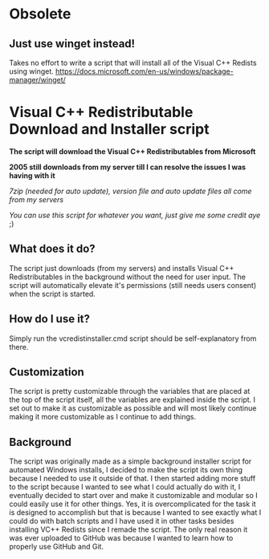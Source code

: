 # Obsolete
## Just use winget instead!
Takes no effort to write a script that will install all of the Visual C++ Redists using winget.
https://docs.microsoft.com/en-us/windows/package-manager/winget/

# Visual C++ Redistributable Download and Installer script

**The script will download the Visual C++ Redistributables from Microsoft**

**2005 still downloads from my server till I can resolve the issues I was having with it**

*7zip (needed for auto update), version file and auto update files all come from my servers*

*You can use this script for whatever you want, just give me some credit aye* ;)

## What does it do?

The script just downloads (from my servers) and installs Visual C++ Redistributables in the background without the need for user input. The script will automatically elevate it's permissions (still needs users consent) when the script is started.

## How do I use it?

Simply run the vcredistinstaller.cmd script should be self-explanatory from there.

## Customization

The script is pretty customizable through the variables that are placed at the top of the script itself, all the variables are explained inside the script. I set out to make it as customizable as possible and will most likely continue making it more customizable as I continue to add things.

## Background

The script was originally made as a simple background installer script for automated Windows installs, I decided to make the script its own thing because I needed to use it outside of that. I then started adding more stuff to the script because I wanted to see what I could actually do with it, I eventually decided to start over and make it customizable and modular so I could easily use it for other things. Yes, it is overcomplicated for the task it is designed to accomplish but that is because I wanted to see exactly what I could do with batch scripts and I have used it in other tasks besides installing VC++ Redists since I remade the script. The only real reason it was ever uploaded to GitHub was because I wanted to learn how to properly use GitHub and Git.
